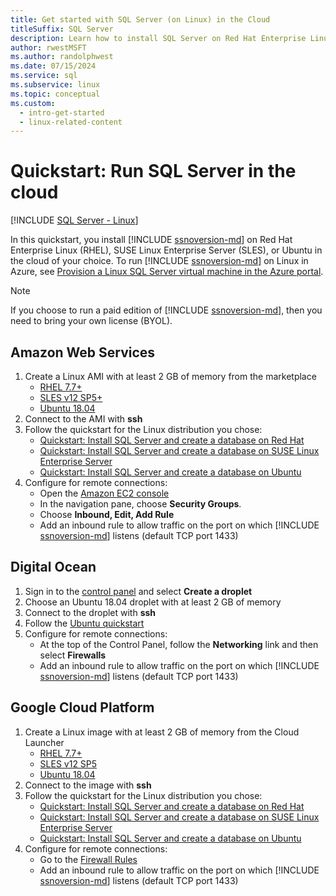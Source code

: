 ```yaml
---
title: Get started with SQL Server (on Linux) in the Cloud
titleSuffix: SQL Server
description: Learn how to install SQL Server on Red Hat Enterprise Linux (RHEL), SUSE Linux Enterprise Server (SLES), or Ubuntu in the cloud of your choice.
author: rwestMSFT
ms.author: randolphwest
ms.date: 07/15/2024
ms.service: sql
ms.subservice: linux
ms.topic: conceptual
ms.custom:
  - intro-get-started
  - linux-related-content
---
```

# Quickstart: Run SQL Server in the cloud

[!INCLUDE [SQL Server - Linux](../includes/applies-to-version/sql-linux.md)]

In this quickstart, you install [!INCLUDE [ssnoversion-md](../includes/ssnoversion-md.md)] on Red Hat Enterprise Linux (RHEL), SUSE Linux Enterprise Server (SLES), or Ubuntu in the cloud of your choice. To run [!INCLUDE [ssnoversion-md](../includes/ssnoversion-md.md)] on Linux in Azure, see [Provision a Linux SQL Server virtual machine in the Azure portal](/azure/azure-sql/virtual-machines/linux/sql-vm-create-portal-quickstart).

> [!NOTE]  
> If you choose to run a paid edition of [!INCLUDE [ssnoversion-md](../includes/ssnoversion-md.md)], then you need to bring your own license (BYOL).

## Amazon Web Services

1. Create a Linux AMI with at least 2 GB of memory from the marketplace
   - [RHEL 7.7+](https://aws.amazon.com/marketplace/pp/prodview-ubouaa3jksbmc)
   - [SLES v12 SP5+](https://aws.amazon.com/marketplace/pp/prodview-cx42luwzj5s6s)
   - [Ubuntu 18.04](https://aws.amazon.com/marketplace/pp/prodview-pkjqrkcfgcaog)
1. Connect to the AMI with **ssh**
1. Follow the quickstart for the Linux distribution you chose:
   - [Quickstart: Install SQL Server and create a database on Red Hat](quickstart-install-connect-red-hat.md)
   - [Quickstart: Install SQL Server and create a database on SUSE Linux Enterprise Server](quickstart-install-connect-suse.md)
   - [Quickstart: Install SQL Server and create a database on Ubuntu](quickstart-install-connect-ubuntu.md)
1. Configure for remote connections:
   - Open the [Amazon EC2 console]( https://console.aws.amazon.com/ec2/)
   - In the navigation pane, choose **Security Groups**.
   - Choose **Inbound, Edit, Add Rule**
   - Add an inbound rule to allow traffic on the port on which [!INCLUDE [ssnoversion-md](../includes/ssnoversion-md.md)] listens (default TCP port 1433)

## Digital Ocean

1. Sign in to the [control panel](https://cloud.digitalocean.com/login) and select **Create a droplet**
1. Choose an Ubuntu 18.04 droplet with at least 2 GB of memory
1. Connect to the droplet with **ssh**
1. Follow the [Ubuntu quickstart](quickstart-install-connect-ubuntu.md)
1. Configure for remote connections:
   - At the top of the Control Panel, follow the **Networking** link and then select **Firewalls**
   - Add an inbound rule to allow traffic on the port on which [!INCLUDE [ssnoversion-md](../includes/ssnoversion-md.md)] listens (default TCP port 1433)

## Google Cloud Platform

1. Create a Linux image with at least 2 GB of memory from the Cloud Launcher
   - [RHEL 7.7+](https://console.cloud.google.com/marketplace/details/rhel-cloud/rhel-7)
   - [SLES v12 SP5](https://console.cloud.google.com/marketplace/details/suse-cloud/sles-12)
   - [Ubuntu 18.04](https://console.cloud.google.com/marketplace/details/ubuntu-os-cloud/ubuntu-bionic)
1. Connect to the image with **ssh**
1. Follow the quickstart for the Linux distribution you chose:
   - [Quickstart: Install SQL Server and create a database on Red Hat](quickstart-install-connect-red-hat.md)
   - [Quickstart: Install SQL Server and create a database on SUSE Linux Enterprise Server](quickstart-install-connect-suse.md)
   - [Quickstart: Install SQL Server and create a database on Ubuntu](quickstart-install-connect-ubuntu.md)
1. Configure for remote connections:
   - Go to the [Firewall Rules](https://console.cloud.google.com/networking/firewalls)
   - Add an inbound rule to allow traffic on the port on which [!INCLUDE [ssnoversion-md](../includes/ssnoversion-md.md)] listens (default TCP port 1433)
